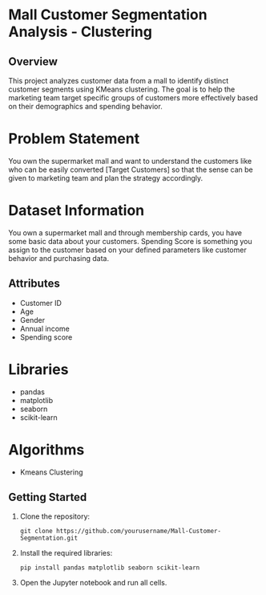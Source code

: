 # Mall Customer Segmentation Analysis - Clustering

## Overview

This project analyzes customer data from a mall to identify distinct customer segments using KMeans clustering. The goal is to help the marketing team target specific groups of customers more effectively based on their demographics and spending behavior.

# Problem Statement

You own the supermarket mall and want to understand the customers like who can be easily converted [Target Customers] so that the sense can be given to marketing team and plan the strategy accordingly.

# Dataset Information

You own a supermarket mall and through membership cards, you have some basic data about your customers. Spending Score is something you assign to the customer based on your defined parameters like customer behavior and purchasing data.

## Attributes

- Customer ID
- Age
- Gender
- Annual income
- Spending score

# Libraries

- pandas
- matplotlib
- seaborn
- scikit-learn

# Algorithms

- Kmeans Clustering

## Getting Started

1. Clone the repository:
   ```
   git clone https://github.com/yourusername/Mall-Customer-Segmentation.git
   ```
2. Install the required libraries:
   ```
   pip install pandas matplotlib seaborn scikit-learn
   ```
3. Open the Jupyter notebook and run all cells.
